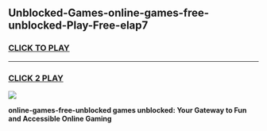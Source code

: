 
## Unblocked-Games-online-games-free-unblocked-Play-Free-elap7
<h3>
<a href="https://premium76.site?title=online-games-free-unblocked&ref=10A">CLICK TO PLAY</a></h3>
<hr>

<h3>
<a href="https://premium76.site?title=online-games-free-unblocked&ref=10A">CLICK 2 PLAY</a>
  
</h3>

<a href="https://premium76.site?title=online-games-free-unblocked&ref=10A"><img src="https://clearcache.store/games.png"></a>


**online-games-free-unblocked games unblocked: Your Gateway to Fun and Accessible Online Gaming**
